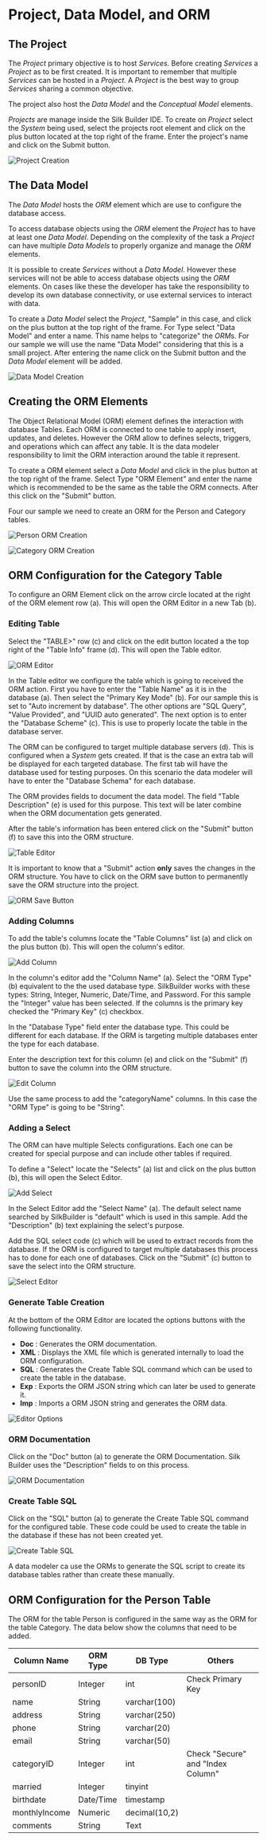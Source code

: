 # Project, Data Model, and ORM

## The Project

The *Project* primary objective is to host *Services*. Before creating *Services* a *Project* as to be first created. It is important to remember that multiple *Services* can be hosted in a *Project*. A *Project* is the best way to group *Services* sharing a common objective.

The project also host the *Data Model* and the *Conceptual Model* elements.

*Projects* are manage inside the Silk Builder IDE. To create on *Project* select the *System* being used, select the projects root element and click on the plus button located at the top right of the frame. Enter the project's name and click on the Submit button.

![Project Creation](../.gitbook/assets/sample_project.jpg)

## The Data Model

The *Data Model* hosts the *ORM* element which are use to configure the database access.

To access database objects using the *ORM* element the *Project* has to have at least one *Data Model*. Depending on the complexity of the task a *Project* can have multiple *Data Models* to properly organize and manage the *ORM* elements.

It is possible to create *Services* without a *Data Model*. However these services will not be able to access database objects using the *ORM* elements. On cases like these the developer has take the responsibility to develop its own database connectivity, or use external services to interact with data.

To create a *Data Model* select the *Project*, "Sample" in this case, and click on the plus button at the top right of the frame. For Type select "Data Model" and enter a name. This name helps to "categorize" the *ORM*s. For our sample we will use the name "Data Model" considering that this is a small project. After entering the name click on the Submit button and the *Data Model* element will be added.

![Data Model Creation](../.gitbook/assets/sample_data_model.jpg) 

## Creating the ORM Elements

The Object Relational Model (ORM) element defines the interaction with database Tables. Each ORM is connected to one table to apply insert, updates, and deletes. However the ORM allow to defines selects, triggers, and operations which can affect any table. It is the data modeler responsibility to limit the ORM interaction around the table it represent.

To create a ORM element select a *Data Model* and click in the plus button at the top right of the frame. Select Type "ORM Element" and enter the name which is recommended to be the same as the table the ORM connects. After this click on the "Submit" button.

Four our sample we need to create an ORM for the Person and Category tables.

![Person ORM Creation](../.gitbook/assets/sample_orm_person.jpg)

![Category ORM Creation](../.gitbook/assets/sample_orm_category.jpg)

## ORM Configuration for the Category Table

To configure an ORM Element click on the arrow circle located at the right of the ORM element row (a). This will open the ORM Editor in a new Tab (b). 

### Editing Table

Select the "TABLE>" row (c) and click on the edit button located a the top right of the "Table Info" frame (d). This will open the Table editor.

![ORM Editor](../.gitbook/assets/sample_orm_person_1.jpg)

In the Table editor we configure the table which is going to received the ORM action. First you have to enter the "Table Name" as it is in the database (a). Then select the "Primary Key Mode" (b). For our sample this is set to "Auto increment by database". The other options are "SQL Query", "Value Provided", and "UUID auto generated". The next option is  to enter the "Database Scheme" (c). This is use to properly locate the table in the database server.

The ORM can be configured to target multiple database servers (d). This is configured when a *System* gets created. If that is the case an extra tab will be displayed for each targeted database. The first tab will have the database used for testing purposes. On this scenario the data modeler will have to enter the "Database Schema" for each database.

The ORM provides fields to document the data model. The field "Table Description" (e) is used for this purpose. This text will be later combine when the  ORM documentation gets generated.

After the table's information has been entered click on the "Submit" button (f) to save this into the ORM structure.

![Table Editor](../.gitbook/assets/sample_orm_person_2.jpg)

It is important to know that a "Submit" action **only** saves the changes in the ORM structure. You have to click on the ORM save button to permanently save the ORM structure into the project.

![ORM Save Button](../.gitbook/assets/sample_orm_person_3.jpg)

### Adding Columns

To add the table's columns locate the "Table Columns" list (a) and click on the plus button (b). This will open the column's editor.

![Add Column](../.gitbook/assets/sample_orm_person_4.jpg)

In the column's editor add the "Column Name" (a). Select the "ORM Type" (b) equivalent to the the used database type. SilkBuilder works with these types: String, Integer, Numeric, Date/Time, and Password. For this sample the "Integer" value has been selected. If the columns is the primary key checked the "Primary Key" (c) checkbox.

In the "Database Type" field enter the database type. This could be different for each database. If the ORM is targeting multiple databases enter the type for each database. 

Enter the description text for this column (e) and click on the "Submit" (f) button to save the column into the ORM structure.

![Edit Column](../.gitbook/assets/sample_orm_person_5.jpg)

Use the same process to add the "categoryName" columns. In this case the "ORM Type" is going to be "String".

### Adding a Select

The ORM can have multiple Selects configurations. Each one can be created for special purpose and can include other tables if required. 

 To define a "Select" locate the "Selects" (a) list and click on the plus button (b), this will open the Select Editor.

![Add Select](../.gitbook/assets/sample_orm_person_6.jpg)

In the Select Editor add the "Select Name" (a). The default select name searched by SilkBuilder is "default" which is used in this sample. Add the "Description" (b) text explaining the select's purpose.

Add the SQL select code (c) which will be used to extract records from the database. If the ORM is configured to target multiple databases this process has to done for each one of databases. Click on the "Submit" (c) button to save the select into the ORM structure.

![Select Editor](../.gitbook/assets/sample_orm_person_7.jpg)

### Generate Table Creation

At the bottom of the ORM Editor are located the options buttons with the following functionality.

* **Doc** : Generates the ORM documentation.
* **XML** : Displays the XML file which is generated internally to load the ORM configuration.
* **SQL** : Generates the Create Table SQL command which can be used to create the table in the database.
* **Exp** : Exports the ORM JSON string which can later be used to generate it.
* **Imp** : Imports a ORM JSON string and generates the ORM data.

![Editor Options](../.gitbook/assets/sample_orm_person_8.jpg)

### ORM Documentation

Click on the "Doc" button (a) to generate the ORM Documentation. Silk Builder uses the "Description" fields to on this process. 

![ORM Documentation](../.gitbook/assets/sample_orm_person_9.jpg)

### Create Table SQL

Click on the "SQL" button (a) to generate the Create Table SQL command for the configured table. These code could be used to create the table in the database if these has not been created yet.

![Create Table SQL](../.gitbook/assets/sample_orm_person_10.jpg)

A data modeler ca use the ORMs to generate the SQL script to create its database tables rather than create these manually.

## ORM Configuration for the Person Table

The ORM for the table Person is configured in the same way as the ORM for the table Category. The data below show the columns that need to be added.

| Column Name   | ORM Type  | DB Type       | Others                            |
| ------------- | --------- | ------------- | --------------------------------- |
| personID      | Integer   | int           | Check Primary Key                 |
| name          | String    | varchar(100)  |                                   |
| address       | String    | varchar(250)  |                                   |
| phone         | String    | varchar(20)   |                                   |
| email         | String    | varchar(50)   |                                   |
| categoryID    | Integer   | int           | Check "Secure" and "Index Column" |
| married       | Integer   | tinyint       |                                   |
| birthdate     | Date/Time | timestamp     |                                   |
| monthlyIncome | Numeric   | decimal(10,2) |                                   |
| comments      | String    | Text          |                                   |

